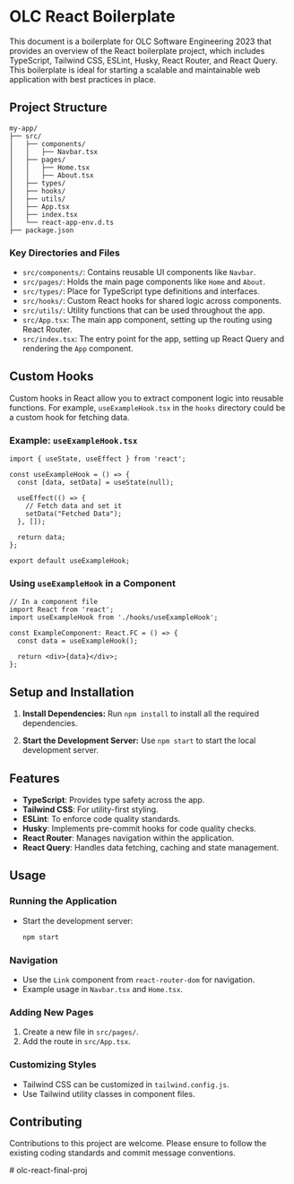 # OLC React Boilerplate

This document is a boilerplate for OLC Software Engineering 2023 that provides an overview of the React boilerplate project, which includes TypeScript, Tailwind CSS, ESLint, Husky, React Router, and React Query. This boilerplate is ideal for starting a scalable and maintainable web application with best practices in place.

## Project Structure

```
my-app/
├── src/
│   ├── components/
│   │   ├── Navbar.tsx
│   ├── pages/
│   │   ├── Home.tsx
│   │   ├── About.tsx
│   ├── types/
│   ├── hooks/
│   ├── utils/
│   ├── App.tsx
│   ├── index.tsx
│   └── react-app-env.d.ts
├── package.json
```

### Key Directories and Files

- `src/components/`: Contains reusable UI components like `Navbar`.
- `src/pages/`: Holds the main page components like `Home` and `About`.
- `src/types/`: Place for TypeScript type definitions and interfaces.
- `src/hooks/`: Custom React hooks for shared logic across components.
- `src/utils/`: Utility functions that can be used throughout the app.
- `src/App.tsx`: The main app component, setting up the routing using React Router.
- `src/index.tsx`: The entry point for the app, setting up React Query and rendering the `App` component.

## Custom Hooks

Custom hooks in React allow you to extract component logic into reusable functions. For example, `useExampleHook.tsx` in the `hooks` directory could be a custom hook for fetching data.

### Example: `useExampleHook.tsx`

```tsx
import { useState, useEffect } from 'react';

const useExampleHook = () => {
  const [data, setData] = useState(null);

  useEffect(() => {
    // Fetch data and set it
    setData("Fetched Data");
  }, []);

  return data;
};

export default useExampleHook;
```

### Using `useExampleHook` in a Component

```tsx
// In a component file
import React from 'react';
import useExampleHook from './hooks/useExampleHook';

const ExampleComponent: React.FC = () => {
  const data = useExampleHook();

  return <div>{data}</div>;
};
```

## Setup and Installation

1. **Install Dependencies:**
   Run `npm install` to install all the required dependencies.

2. **Start the Development Server:**
   Use `npm start` to start the local development server.

## Features

- **TypeScript**: Provides type safety across the app.
- **Tailwind CSS**: For utility-first styling.
- **ESLint**: To enforce code quality standards.
- **Husky**: Implements pre-commit hooks for code quality checks.
- **React Router**: Manages navigation within the application.
- **React Query**: Handles data fetching, caching and state management.

## Usage

### Running the Application

- Start the development server:
  ```bash
  npm start
  ```

### Navigation

- Use the `Link` component from `react-router-dom` for navigation.
- Example usage in `Navbar.tsx` and `Home.tsx`.

### Adding New Pages

1. Create a new file in `src/pages/`.
2. Add the route in `src/App.tsx`.

### Customizing Styles

- Tailwind CSS can be customized in `tailwind.config.js`.
- Use Tailwind utility classes in component files.

## Contributing

Contributions to this project are welcome. Please ensure to follow the existing coding standards and commit message conventions.

#   o l c - r e a c t - f i n a l - p r o j  
 